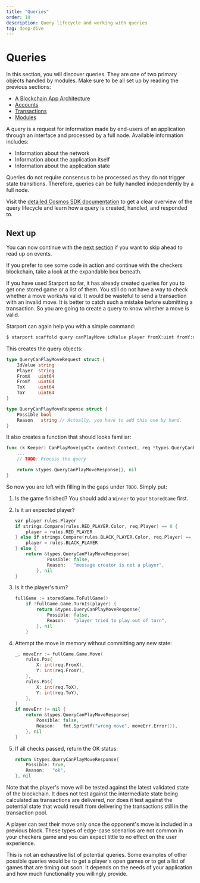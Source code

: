 ```yaml
---
title: "Queries"
order: 10
description: Query lifecycle and working with queries
tag: deep-dive
---
```


# Queries

<HighlightBox type="info">

In this section, you will discover queries. They are one of two primary objects handled by modules. Make sure to be all set up by reading the previous sections:

* [A Blockchain App Architecture](./architecture.md)
* [Accounts](./accounts.md)
* [Transactions](./transactions.md)
* [Modules](./modules.md)

</HighlightBox>

A query is a request for information made by end-users of an application through an interface and processed by a full node. Available information includes:

* Information about the network
* Information about the application itself
* Information about the application state

Queries do not require consensus to be processed as they do not trigger state transitions. Therefore, queries can be fully handled independently by a full node.

<HighlightBox type="info">

Visit the [detailed Cosmos SDK documentation](https://docs.cosmos.network/master/basics/query-lifecycle.html) to get a clear overview of the query lifecycle and learn how a query is created, handled, and responded to.

</HighlightBox>

## Next up

You can now continue with the [next section](./events.md) if you want to skip ahead to read up on events.

If you prefer to see some code in action and continue with the checkers blockchain, take a look at the expandable box beneath.

<ExpansionPanel title="Show me some code for my checkers blockchain">

If you have used Starport so far, it has already created queries for you to get one stored game or a list of them. You still do not have a way to check whether a move works/is valid. It would be wasteful to send a transaction with an invalid move. It is better to catch such a mistake before submitting a transaction. So you are going to create a query to know whether a move is valid.

Starport can again help you with a simple command:

```sh
$ starport scaffold query canPlayMove idValue player fromX:uint fromY:uint toX:uint toY:uint --module checkers --response possible:bool
```

This creates the query objects:

```go
type QueryCanPlayMoveRequest struct {
    IdValue string
    Player  string
    FromX   uint64
    FromY   uint64
    ToX     uint64
    ToY     uint64
}

type QueryCanPlayMoveResponse struct {
    Possible bool
    Reason   string // Actually, you have to add this one by hand.
}
```

It also creates a function that should looks familiar:

```go
func (k Keeper) CanPlayMove(goCtx context.Context, req *types.QueryCanPlayMoveRequest) (*types.QueryCanPlayMoveResponse, error) {
    ...
    // TODO: Process the query

    return &types.QueryCanPlayMoveResponse{}, nil
}
```

So now you are left with filling in the gaps under `TODO`. Simply put:

1. Is the game finished? You should add a `Winner` to your `StoredGame` first.
2. Is it an expected player?

    ```go
    var player rules.Player
    if strings.Compare(rules.RED_PLAYER.Color, req.Player) == 0 {
        player = rules.RED_PLAYER
    } else if strings.Compare(rules.BLACK_PLAYER.Color, req.Player) == 0 {
        player = rules.BLACK_PLAYER
    } else {
        return &types.QueryCanPlayMoveResponse{
                Possible: false,
                Reason:   "message creator is not a player",
            }, nil
    }
    ```

3. Is it the player's turn?

    ```go
    fullGame := storedGame.ToFullGame()
        if !fullGame.Game.TurnIs(player) {
            return &types.QueryCanPlayMoveResponse{
                Possible: false,
                Reason:   "player tried to play out of turn",
            }, nil
        }
    ```

4. Attempt the move in memory without committing any new state:

    ```go
    _, moveErr := fullGame.Game.Move(
        rules.Pos{
            X: int(req.FromX),
            Y: int(req.FromY),
        },
        rules.Pos{
            X: int(req.ToX),
            Y: int(req.ToY),
        },
    )
    if moveErr != nil {
        return &types.QueryCanPlayMoveResponse{
            Possible: false,
            Reason:   fmt.Sprintf("wrong move", moveErr.Error()),
        }, nil
    }
    ```

5. If all checks passed, return the OK status:

    ```go
    return &types.QueryCanPlayMoveResponse{
        Possible: true,
        Reason:   "ok",
    }, nil
    ```

Note that the player's move will be tested against the latest validated state of the blockchain. It does not test against the intermediate state being calculated as transactions are delivered, nor does it test against the potential state that would result from delivering the transactions still in the transaction pool.

A player can test their move only once the opponent's move is included in a previous block. These types of edge-case scenarios are not common in your checkers game and you can expect little to no effect on the user experience.

This is not an exhaustive list of potential queries. Some examples of other possible queries would be to get a player's open games or to get a list of games that are timing out soon. It depends on the needs of your application and how much functionality you willingly provide.

</ExpansionPanel>
